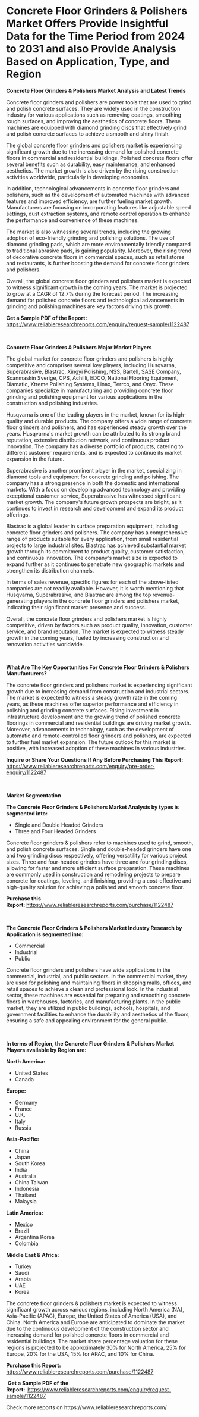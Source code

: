 <p><h1>Concrete Floor Grinders & Polishers Market Offers Provide Insightful Data for the Time Period from 2024 to 2031 and also Provide Analysis Based on Application, Type, and Region</h1></p><p><strong>Concrete Floor Grinders & Polishers Market Analysis and Latest Trends</strong></p>
<p><p>Concrete floor grinders and polishers are power tools that are used to grind and polish concrete surfaces. They are widely used in the construction industry for various applications such as removing coatings, smoothing rough surfaces, and improving the aesthetics of concrete floors. These machines are equipped with diamond grinding discs that effectively grind and polish concrete surfaces to achieve a smooth and shiny finish.</p><p>The global concrete floor grinders and polishers market is experiencing significant growth due to the increasing demand for polished concrete floors in commercial and residential buildings. Polished concrete floors offer several benefits such as durability, easy maintenance, and enhanced aesthetics. The market growth is also driven by the rising construction activities worldwide, particularly in developing economies.</p><p>In addition, technological advancements in concrete floor grinders and polishers, such as the development of automated machines with advanced features and improved efficiency, are further fueling market growth. Manufacturers are focusing on incorporating features like adjustable speed settings, dust extraction systems, and remote control operation to enhance the performance and convenience of these machines.</p><p>The market is also witnessing several trends, including the growing adoption of eco-friendly grinding and polishing solutions. The use of diamond grinding pads, which are more environmentally friendly compared to traditional abrasive pads, is gaining popularity. Moreover, the rising trend of decorative concrete floors in commercial spaces, such as retail stores and restaurants, is further boosting the demand for concrete floor grinders and polishers.</p><p>Overall, the global concrete floor grinders and polishers market is expected to witness significant growth in the coming years. The market is projected to grow at a CAGR of 12.7% during the forecast period. The increasing demand for polished concrete floors and technological advancements in grinding and polishing machines are key factors driving this growth.</p></p>
<p><strong>Get a Sample PDF of the Report:&nbsp;</strong> <a href="https://www.reliableresearchreports.com/enquiry/request-sample/1122487">https://www.reliableresearchreports.com/enquiry/request-sample/1122487</a></p>
<p>&nbsp;</p>
<p><strong>Concrete Floor Grinders & Polishers Major Market Players</strong></p>
<p><p>The global market for concrete floor grinders and polishers is highly competitive and comprises several key players, including Husqvarna, Superabrasive, Blastrac, Xingyi Polishing, NSS, Bartell, SASE Company, Scanmaskin Sverige, CPS, Achilli, EDCO, National Flooring Equipment, Diamatic, Xtreme Polishing Systems, Linax, Terrco, and Onyx. These companies specialize in manufacturing and providing concrete floor grinding and polishing equipment for various applications in the construction and polishing industries.</p><p>Husqvarna is one of the leading players in the market, known for its high-quality and durable products. The company offers a wide range of concrete floor grinders and polishers, and has experienced steady growth over the years. Husqvarna's market growth can be attributed to its strong brand reputation, extensive distribution network, and continuous product innovation. The company has a diverse portfolio of products, catering to different customer requirements, and is expected to continue its market expansion in the future.</p><p>Superabrasive is another prominent player in the market, specializing in diamond tools and equipment for concrete grinding and polishing. The company has a strong presence in both the domestic and international markets. With a focus on developing advanced technology and providing exceptional customer service, Superabrasive has witnessed significant market growth. The company's future growth prospects are bright, as it continues to invest in research and development and expand its product offerings.</p><p>Blastrac is a global leader in surface preparation equipment, including concrete floor grinders and polishers. The company has a comprehensive range of products suitable for every application, from small residential projects to large industrial sites. Blastrac has achieved substantial market growth through its commitment to product quality, customer satisfaction, and continuous innovation. The company's market size is expected to expand further as it continues to penetrate new geographic markets and strengthen its distribution channels.</p><p>In terms of sales revenue, specific figures for each of the above-listed companies are not readily available. However, it is worth mentioning that Husqvarna, Superabrasive, and Blastrac are among the top revenue-generating players in the concrete floor grinders and polishers market, indicating their significant market presence and success. </p><p>Overall, the concrete floor grinders and polishers market is highly competitive, driven by factors such as product quality, innovation, customer service, and brand reputation. The market is expected to witness steady growth in the coming years, fueled by increasing construction and renovation activities worldwide.</p></p>
<p>&nbsp;</p>
<p><strong>What Are The Key Opportunities For Concrete Floor Grinders & Polishers Manufacturers?</strong></p>
<p><p>The concrete floor grinders and polishers market is experiencing significant growth due to increasing demand from construction and industrial sectors. The market is expected to witness a steady growth rate in the coming years, as these machines offer superior performance and efficiency in polishing and grinding concrete surfaces. Rising investment in infrastructure development and the growing trend of polished concrete floorings in commercial and residential buildings are driving market growth. Moreover, advancements in technology, such as the development of automatic and remote-controlled floor grinders and polishers, are expected to further fuel market expansion. The future outlook for this market is positive, with increased adoption of these machines in various industries.</p></p>
<p><strong>Inquire or Share Your Questions If Any Before Purchasing This Report:</strong> <a href="https://www.reliableresearchreports.com/enquiry/pre-order-enquiry/1122487">https://www.reliableresearchreports.com/enquiry/pre-order-enquiry/1122487</a></p>
<p>&nbsp;</p>
<p><strong>Market Segmentation</strong></p>
<p><strong>The Concrete Floor Grinders & Polishers Market Analysis by types is segmented into:</strong></p>
<p><ul><li>Single and Double Headed Grinders</li><li>Three and Four Headed Grinders</li></ul></p>
<p><p>Concrete floor grinders & polishers refer to machines used to grind, smooth, and polish concrete surfaces. Single and double-headed grinders have one and two grinding discs respectively, offering versatility for various project sizes. Three and four-headed grinders have three and four grinding discs, allowing for faster and more efficient surface preparation. These machines are commonly used in construction and remodeling projects to prepare concrete for coatings, leveling, and finishing, providing a cost-effective and high-quality solution for achieving a polished and smooth concrete floor.</p></p>
<p><strong>Purchase this Report:&nbsp;</strong><a href="https://www.reliableresearchreports.com/purchase/1122487">https://www.reliableresearchreports.com/purchase/1122487</a></p>
<p>&nbsp;</p>
<p><strong>The Concrete Floor Grinders & Polishers Market Industry Research by Application is segmented into:</strong></p>
<p><ul><li>Commercial</li><li>Industrial</li><li>Public</li></ul></p>
<p><p>Concrete floor grinders and polishers have wide applications in the commercial, industrial, and public sectors. In the commercial market, they are used for polishing and maintaining floors in shopping malls, offices, and retail spaces to achieve a clean and professional look. In the industrial sector, these machines are essential for preparing and smoothing concrete floors in warehouses, factories, and manufacturing plants. In the public market, they are utilized in public buildings, schools, hospitals, and government facilities to enhance the durability and aesthetics of the floors, ensuring a safe and appealing environment for the general public.</p></p>
<p>&nbsp;</p>
<p><strong>In terms of Region, the Concrete Floor Grinders & Polishers Market Players available by Region are:</strong></p>
<p>
    <p> <strong> North America: </strong>
        <ul>
            <li>United States</li>
            <li>Canada</li>
        </ul>
        </p> 
    <p> <strong> Europe: </strong>
        <ul>
            <li>Germany</li>
            <li>France</li>
            <li>U.K.</li>
            <li>Italy</li>
            <li>Russia</li>
        </ul>
        </p> 
    <p> <strong> Asia-Pacific: </strong>
        <ul>
            <li>China</li>
            <li>Japan</li>
            <li>South Korea</li>
            <li>India</li>
            <li>Australia</li>
            <li>China Taiwan</li>
            <li>Indonesia</li>
            <li>Thailand</li>
            <li>Malaysia</li>
        </ul>
        </p> 
    <p> <strong> Latin America: </strong>
        <ul>
            <li>Mexico</li>
            <li>Brazil</li>
            <li>Argentina Korea</li>
            <li>Colombia</li>
        </ul>
        </p> 
    <p> <strong> Middle East & Africa: </strong>
        <ul>
            <li>Turkey</li>
            <li>Saudi</li>
            <li>Arabia</li>
            <li>UAE</li>
            <li>Korea</li>
        </ul>
    </p>
    </p>
<p><p>The concrete floor grinders & polishers market is expected to witness significant growth across various regions, including North America (NA), Asia-Pacific (APAC), Europe, the United States of America (USA), and China. North America and Europe are anticipated to dominate the market due to the continuous development of the construction sector and increasing demand for polished concrete floors in commercial and residential buildings. The market share percentage valuation for these regions is projected to be approximately 30% for North America, 25% for Europe, 20% for the USA, 15% for APAC, and 10% for China.</p></p>
<p><strong>Purchase this Report: </strong><a href="https://www.reliableresearchreports.com/purchase/1122487">https://www.reliableresearchreports.com/purchase/1122487</a></p>
<p>&nbsp;<strong>Get a Sample PDF of the Report:&nbsp;&nbsp;</strong><a href="https://www.reliableresearchreports.com/enquiry/request-sample/1122487">https://www.reliableresearchreports.com/enquiry/request-sample/1122487</a></p>
<p><strong></strong></p>
<p>Check more reports on https://www.reliableresearchreports.com/</p>